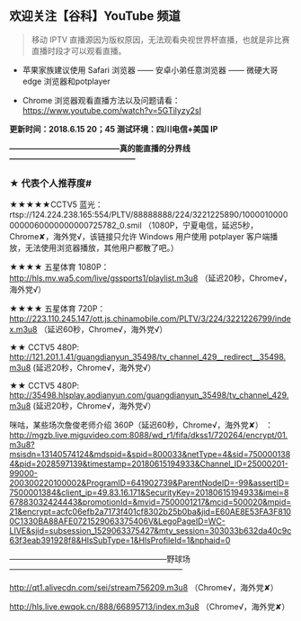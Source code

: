## 欢迎关注【谷科】YouTube 频道

> 移动 IPTV 直播源因为版权原因，无法观看央视世界杯直播，也就是非比赛直播时段才可以观看直播。

* 苹果家族建议使用 Safari 浏览器 —— 安卓小弟任意浏览器 —— 微硬大哥 edge 浏览器和potplayer

* Chrome 浏览器观看直播方法以及问题请看：https://www.youtube.com/watch?v=5GTilyzy2sI

****更新时间：2018.6.15  20；45  测试环境：四川电信+美国 IP****

****——————————————真的能直播的分界线————————————————****

### ★ 代表个人推荐度#

★★★★★CCTV5 蓝光：rtsp://124.224.238.165:554/PLTV/88888888/224/3221225890/10000100000000060000000000725782_0.smil （1080P，宁夏电信，延迟5秒，Chrome✘，海外党√，该链接只允许 Windows 用户使用 potplayer 客户端播放，无法使用浏览器播放，其他用户都散了吧。）

★★★★ 五星体育 1080P：http://hls.mv.wa5.com/live/gssports1/playlist.m3u8 （延迟20秒，Chrome√，海外党√）

★★★★ 五星体育 720P：http://223.110.245.147/ott.js.chinamobile.com/PLTV/3/224/3221226799/index.m3u8 （延迟60秒，Chrome√，海外党√）

★★ CCTV5 480P:  http://121.201.1.41/guangdianyun_35498/tv_channel_429__redirect__35498.m3u8 (延迟20秒，Chrome√，海外党√）

★★ CCTV5 480P: http://35498.hlsplay.aodianyun.com/guangdianyun_35498/tv_channel_429.m3u8 (延迟20秒，Chrome√，海外党√）

咪咕，某些场次詹俊老师介绍 360P（延迟60秒，Chrome√，海外党✘）
：http://mgzb.live.miguvideo.com:8088/wd_r1/fifa/dkss1/720264/encrypt/01.m3u8?msisdn=13140574124&mdspid=&spid=800033&netType=4&sid=7500001384&pid=2028597139&timestamp=20180615194933&Channel_ID=25000201-99000-200300220100002&ProgramID=641902739&ParentNodeID=-99&assertID=7500001384&client_ip=49.83.16.171&SecurityKey=20180615194933&imei=867883032424443&promotionId=&mvid=7500001217&mcid=500020&mpid=21&encrypt=acfc06efb2a7173f401cf8302b25b0ba&jid=E60AE8E53FA3F8100C1330BA88AFE0721529063375406V&LegoPageID=WC-LIVE&sjid=subsession_1529063375427&mtv_session=303033b632da40c9c63f3eab391928f8&HlsSubType=1&HlsProfileId=1&nphaid=0 


————————————————————野球场——————————————————————

http://qt1.alivecdn.com/sei/stream756209.m3u8 （Chrome√，海外党✘）


http://hls.live.ewqok.cn/888/66895713/index.m3u8 （Chrome√，海外党✘）



